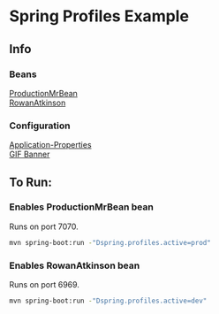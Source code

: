 # Spring Profiles Example

## Info

### Beans

[ProductionMrBean](src/main/java/com/example/profile/demo/beans/ProductionMrBean.java)
<br />
[RowanAtkinson](src/main/java/com/example/profile/demo/beans/RowanAtkinson.java)

### Configuration

[Application-Properties](src/main/resources/application.properties)
<br />
[GIF Banner](src/main/resources/banner.gif)

## To Run:

### Enables ProductionMrBean bean

Runs on port 7070.

```bash
mvn spring-boot:run -"Dspring.profiles.active=prod"
```

### Enables RowanAtkinson bean

Runs on port 6969.

```bash
mvn spring-boot:run -"Dspring.profiles.active=dev"
```